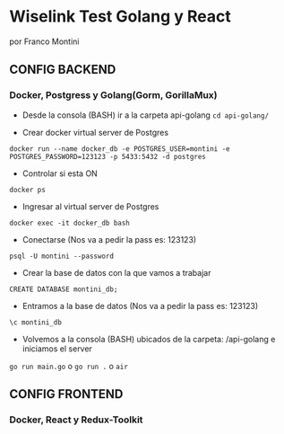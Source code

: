 # Wiselink Test Golang y React

por Franco Montini

## CONFIG BACKEND

### Docker, Postgress y Golang(Gorm, GorillaMux)

- Desde la consola (BASH) ir a la carpeta api-golang
  `cd api-golang/`

- Crear docker virtual server de Postgres

`docker run --name docker_db -e POSTGRES_USER=montini -e POSTGRES_PASSWORD=123123 -p 5433:5432 -d postgres`

- Controlar si esta ON

`docker ps`

- Ingresar al virtual server de Postgres

`docker exec -it docker_db bash`

- Conectarse (Nos va a pedir la pass es: 123123)

`psql -U montini --password`

- Crear la base de datos con la que vamos a trabajar

`CREATE DATABASE montini_db;`

- Entramos a la base de datos (Nos va a pedir la pass es: 123123)

`\c montini_db`

- Volvemos a la consola (BASH) ubicados de la carpeta: /api-golang e iniciamos el server

`go run main.go` o `go run .` o `air`

## CONFIG FRONTEND

### Docker, React y Redux-Toolkit
